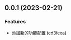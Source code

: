 ## 0.0.1 (2023-02-21)

### Features

- 添加新的功能配置 ([cd3feea](https://github.com/ZHAISHENKING/typedoc-demo/commit/cd3feea9511902d2126fa563134cf610d7873e2c))
